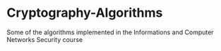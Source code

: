 # Cryptography-Algorithms
Some of the algorithms implemented in the Informations and Computer Networks Security course
